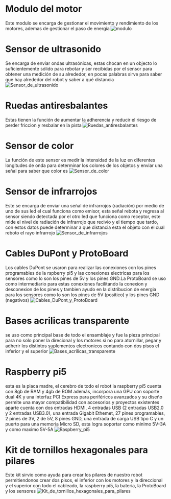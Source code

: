 # Modulo del motor
Este modulo se encarga de gestionar el movimiento y rendimiento de los motores, ademas de gestionar el paso de energía
![modulo](https://github.com/nestoxuy/OSCORP/blob/main/FOTOS/modulo_de_motores.jpg "mudulo del motor")

# Sensor de ultrasonido
Se encarga de enviar ondas ultrasónicas, estas chocan en un objecto lo suficientemente sólido para rebotar y ser recibidas por el sensor para obtener una medición de su alrededor, en pocas palabras sirve para saber que hay alrededor del robot y saber a qué distancia 
![Sensor_de_ultrasonido](https://github.com/nestoxuy/OSCORP/blob/main/FOTOS/sensor_ultrasonido.jpg "sensor_ultrasonido")

# Ruedas antiresbalantes
Estas tienen la función de aumentar la adherencia y reducir el riesgo de perder friccion y resbalar en la pista 
![Ruedas_antiresbalantes](https://github.com/nestoxuy/OSCORP/blob/main/FOTOS/ruedas_antiresbalantes.jpg "Ruedas antiresbalantes")

# Sensor de color
La función de este sensor es medir la intensidad de la luz en diferentes longitudes de onda para determinar los colores de los objetos y enviar una señal para saber que color es
![Sensor_de_color](https://github.com/nestoxuy/OSCORP/blob/main/FOTOS/sensor_de_color.jpg "Sensor_de_color")

# Sensor de infrarrojos
Este se encarga de enviar una señal de infrarrojos (radiación) por medio de uno de sus led el cual funciona como emisor, esta señal rebota y regresa al sensor siendo detectada por el otro led que funciona como receptor, este mide el nivel de radiación de infrarrojo que recivio y el tiempo que tardo, con estos datos puede determinar a que distancia esta el objeto con el cual reboto el rayo infrarrojo
![Sensor_de_infrarrojos](https://github.com/nestoxuy/OSCORP/blob/main/FOTOS/sensor_infrarrojos.jpg "Sensor_de_infrarrojos")

# Cables DuPont y ProtoBoard
Los cables DuPont se usaron para realizar las conexiones con los pines programables de la rspberry pi5 y las conexiones electricas para los sensores como lo son los pines de 5v y los pines GND.La ProtoBoard se uso como intermediario para estas conexiones facilitando la conexion y desconexion de los pines y tambien ayudo en la distribucion de energia para los sensores como lo son los pines de 5V (positico) y los pines GND (negativos)
![Cables_DuPont_y_ProtoBoard](https://github.com/nestoxuy/OSCORP/blob/main/FOTOS/Proto_Board.jpeg "Cables_DuPont_y_ProtoBoard")

# Bases acrilicas transparente
se uso como principal base de todo el ensamblaje y fue la pieza principal para no solo poner la direcional y los motores si no para atornillar, pegar y adherir los distintos suplementos electronicos contando con dos pisos el inferior y el superior
![Bases_acrilicas_transparente](https://github.com/nestoxuy/OSCORP/blob/main/FOTOS/base.jpg "Bases_acrilicas_transparente")

# Raspberry pi5
esta es la placa madre, el cerebro de todo el robot la raspberry pi5 cuenta con 8gb de RAM y 4gb de ROM además, incorpora una GPU con soporte dual 4K y una interfaz PCI Express para periféricos avanzados y su diseño permite una mayor compatibilidad con accesorios y proyectos existentes aparte cuenta con dos entradas HDMI, 4 entradas USB (2 entradas USB2.0 y 2 entradas USB3.0), una entrada Gigabit Ethemet, 27 pines programables, 2 pines de 3V, 2 de 5V, 8 pines GND, una entrada de carga USB tipo C y un puerto para una memoria Micro SD, esta logra soportar como minimo 5V-3A y como maximo 5V-5A
![Raspberry_pi5](https://github.com/nestoxuy/OSCORP/blob/main/FOTOS/raspberry-pi-5-03.jpg "Raspberry_pi5")

# Kit de tornillos hexagonales para pilares
Este kit sirvio como ayuda para crear los pilares de nuestro robot permitiendonos crear dos pisos, el inferior con los motores y la direccional y el superior con todo el cableado, la raspberry pi5, la bateria, la ProtoBoard y los sensores
![Kit_de_tornillos_hexagonales_para_pilares](https://github.com/nestoxuy/OSCORP/blob/main/FOTOS/Kit_de_tornillos_hexagonales_para_pilares.jpg "Kit_de_tornillos_hexagonales_para_pilares")


#
